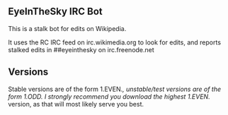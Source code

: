 ## EyeInTheSky IRC Bot

This is a stalk bot for edits on Wikipedia.

It uses the RC IRC feed on irc.wikimedia.org to look for edits, and reports stalked edits in ##eyeinthesky on irc.freenode.net

## Versions

Stable versions are of the form 1.EVEN.*, unstable/test versions are of the form 1.ODD. I strongly recommend you download the highest 1.EVEN.* version, as that will most likely serve you best.
